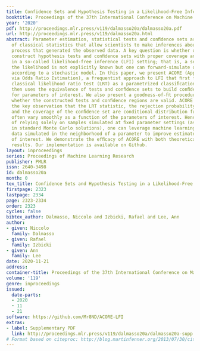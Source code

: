 ```yaml
---
title: Confidence Sets and Hypothesis Testing in a Likelihood-Free Inference Setting
booktitle: Proceedings of the 37th International Conference on Machine Learning
year: '2020'
pdf: http://proceedings.mlr.press/v119/dalmasso20a/dalmasso20a.pdf
url: http://proceedings.mlr.press/v119/dalmasso20a.html
abstract: Parameter estimation, statistical tests and conﬁdence sets are the cornerstones
  of classical statistics that allow scientists to make inferences about the underlying
  process that generated the observed data. A key question is whether one can still
  construct hypothesis tests and conﬁdence sets with proper coverage and high power
  in a so-called likelihood-free inference (LFI) setting; that is, a setting where
  the likelihood is not explicitly known but one can forward-simulate observable data
  according to a stochastic model. In this paper, we present ACORE (Approximate Computation
  via Odds Ratio Estimation), a frequentist approach to LFI that ﬁrst formulates the
  classical likelihood ratio test (LRT) as a parametrized classiﬁcation problem, and
  then uses the equivalence of tests and conﬁdence sets to build conﬁdence regions
  for parameters of interest. We also present a goodness-of-ﬁt procedure for checking
  whether the constructed tests and conﬁdence regions are valid. ACORE is based on
  the key observation that the LRT statistic, the rejection probability of the test,
  and the coverage of the conﬁdence set are conditional distribution functions which
  often vary smoothly as a function of the parameters of interest. Hence, instead
  of relying solely on samples simulated at ﬁxed parameter settings (as is the convention
  in standard Monte Carlo solutions), one can leverage machine learning tools and
  data simulated in the neighborhood of a parameter to improve estimates of quantities
  of interest. We demonstrate the efﬁcacy of ACORE with both theoretical and empirical
  results. Our implementation is available on Github.
layout: inproceedings
series: Proceedings of Machine Learning Research
publisher: PMLR
issn: 2640-3498
id: dalmasso20a
month: 0
tex_title: Confidence Sets and Hypothesis Testing in a Likelihood-Free Inference Setting
firstpage: 2323
lastpage: 2334
page: 2323-2334
order: 2323
cycles: false
bibtex_author: Dalmasso, Niccolo and Izbicki, Rafael and Lee, Ann
author:
- given: Niccolo
  family: Dalmasso
- given: Rafael
  family: Izbicki
- given: Ann
  family: Lee
date: 2020-11-21
address: 
container-title: Proceedings of the 37th International Conference on Machine Learning
volume: '119'
genre: inproceedings
issued:
  date-parts:
  - 2020
  - 11
  - 21
software: https://github.com/Mr8ND/ACORE-LFI
extras:
- label: Supplementary PDF
  link: http://proceedings.mlr.press/v119/dalmasso20a/dalmasso20a-supp.pdf
# Format based on citeproc: http://blog.martinfenner.org/2013/07/30/citeproc-yaml-for-bibliographies/
---
```

